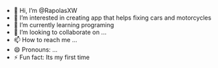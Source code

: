 - 👋 Hi, I’m @RapolasXW
- 👀 I’m interested in creating app that helps fixing cars and motorcycles
- 🌱 I’m currently learning programing
- 💞️ I’m looking to collaborate on ...
- 📫 How to reach me ...
- 😄 Pronouns: ...
- ⚡ Fun fact: Its my first time

<!---
RapolasXW/RapolasXW is a ✨ special ✨ repository because its `README.md` (this file) appears on your GitHub profile.
You can click the Preview link to take a look at your changes.
--->
